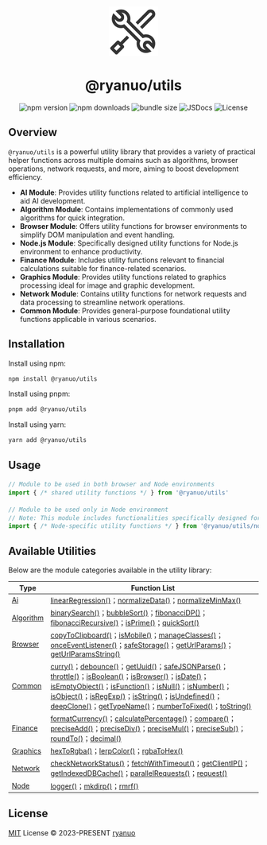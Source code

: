 <p align="center">
<img src="https://raw.githubusercontent.com/ryanuo/utils/main/docs/public/utils.svg" style="width:100px;" />
</p>

<h1 align="center">@ryanuo/utils</h1>

<div align="center">
  <a href="https://npmjs.com/package/@ryanuo/utils" style="text-decoration: none;">
    <img src="https://img.shields.io/npm/v/@ryanuo/utils?style=flat&colorA=080f12&colorB=1fa669" alt="npm version">
  </a>
  <a href="https://npmjs.com/package/@ryanuo/utils" style="text-decoration: none;">
    <img src="https://img.shields.io/npm/dm/@ryanuo/utils?style=flat&colorA=080f12&colorB=1fa669" alt="npm downloads">
  </a>
  <a href="https://bundlephobia.com/result?p=@ryanuo/utils" style="text-decoration: none;">
    <img src="https://img.shields.io/bundlephobia/minzip/@ryanuo/utils?style=flat&colorA=080f12&colorB=1fa669&label=minzip" alt="bundle size">
  </a>
  <a href="https://www.jsdocs.io/package/@ryanuo/utils" style="text-decoration: none;">
    <img src="https://img.shields.io/badge/jsdocs-reference-080f12?style=flat&colorA=080f12&colorB=1fa669" alt="JSDocs">
  </a>
  <a href="https://github.com/ryanuo/utils/blob/main/LICENSE" style="text-decoration: none;">
    <img src="https://img.shields.io/github/license/ryanuo/utils.svg?style=flat&colorA=080f12&colorB=1fa669" alt="License">
  </a>
</div>

## Overview

`@ryanuo/utils` is a powerful utility library that provides a variety of practical helper functions across multiple domains such as algorithms, browser operations, network requests, and more, aiming to boost development efficiency.
- **AI Module**: Provides utility functions related to artificial intelligence to aid AI development.
- **Algorithm Module**: Contains implementations of commonly used algorithms for quick integration.
- **Browser Module**: Offers utility functions for browser environments to simplify DOM manipulation and event handling.
- **Node.js Module**: Specifically designed utility functions for Node.js environment to enhance productivity.
- **Finance Module**: Includes utility functions relevant to financial calculations suitable for finance-related scenarios.
- **Graphics Module**: Provides utility functions related to graphics processing ideal for image and graphic development.
- **Network Module**: Contains utility functions for network requests and data processing to streamline network operations.
- **Common Module**: Provides general-purpose foundational utility functions applicable in various scenarios.

## Installation

Install using npm:

```bash
npm install @ryanuo/utils
```

Install using pnpm:

```bash
pnpm add @ryanuo/utils
```

Install using yarn:

```bash
yarn add @ryanuo/utils
```

## Usage

```ts
// Module to be used in both browser and Node environments
import { /* shared utility functions */ } from '@ryanuo/utils'

// Module to be used only in Node environment
// Note: This module includes functionalities specifically designed for Node, such as file operations, network requests, etc.
import { /* Node-specific utility functions */ } from '@ryanuo/utils/node'
```

## Available Utilities

Below are the module categories available in the utility library:
<!-- auto utils start -->
| Type | Function List |
|------|----------------|
| [Ai](https://utils.ryanuo.cc/api/ai/) | [linearRegression()](https://utils.ryanuo.cc/api/ai/functions/linearRegression.html)；[normalizeData()](https://utils.ryanuo.cc/api/ai/functions/normalizeData.html)；[normalizeMinMax()](https://utils.ryanuo.cc/api/ai/functions/normalizeMinMax.html) |
| [Algorithm](https://utils.ryanuo.cc/api/algorithm/) | [binarySearch()](https://utils.ryanuo.cc/api/algorithm/functions/binarySearch.html)；[bubbleSort()](https://utils.ryanuo.cc/api/algorithm/functions/bubbleSort.html)；[fibonacciDP()](https://utils.ryanuo.cc/api/algorithm/functions/fibonacciDP.html)；[fibonacciRecursive()](https://utils.ryanuo.cc/api/algorithm/functions/fibonacciRecursive.html)；[isPrime()](https://utils.ryanuo.cc/api/algorithm/functions/isPrime.html)；[quickSort()](https://utils.ryanuo.cc/api/algorithm/functions/quickSort.html) |
| [Browser](https://utils.ryanuo.cc/api/browser/) | [copyToClipboard()](https://utils.ryanuo.cc/api/browser/functions/copyToClipboard.html)；[isMobile()](https://utils.ryanuo.cc/api/browser/functions/isMobile.html)；[manageClasses()](https://utils.ryanuo.cc/api/browser/functions/manageClasses.html)；[onceEventListener()](https://utils.ryanuo.cc/api/browser/functions/onceEventListener.html)；[safeStorage()](https://utils.ryanuo.cc/api/browser/variables/safeStorage.html)；[getUrlParams()](https://utils.ryanuo.cc/api/browser/functions/getUrlParams.html)；[getUrlParamsString()](https://utils.ryanuo.cc/api/browser/functions/getUrlParamsString.html) |
| [Common](https://utils.ryanuo.cc/api/common/) | [curry()](https://utils.ryanuo.cc/api/common/functions/curry.html)；[debounce()](https://utils.ryanuo.cc/api/common/functions/debounce.html)；[getUuid()](https://utils.ryanuo.cc/api/common/functions/getUuid.html)；[safeJSONParse()](https://utils.ryanuo.cc/api/common/functions/safeJSONParse.html)；[throttle()](https://utils.ryanuo.cc/api/common/functions/throttle.html)；[isBoolean()](https://utils.ryanuo.cc/api/common/functions/isBoolean.html)；[isBrowser()](https://utils.ryanuo.cc/api/common/functions/isBrowser.html)；[isDate()](https://utils.ryanuo.cc/api/common/functions/isDate.html)；[isEmptyObject()](https://utils.ryanuo.cc/api/common/functions/isEmptyObject.html)；[isFunction()](https://utils.ryanuo.cc/api/common/functions/isFunction.html)；[isNull()](https://utils.ryanuo.cc/api/common/functions/isNull.html)；[isNumber()](https://utils.ryanuo.cc/api/common/functions/isNumber.html)；[isObject()](https://utils.ryanuo.cc/api/common/functions/isObject.html)；[isRegExp()](https://utils.ryanuo.cc/api/common/functions/isRegExp.html)；[isString()](https://utils.ryanuo.cc/api/common/functions/isString.html)；[isUndefined()](https://utils.ryanuo.cc/api/common/functions/isUndefined.html)；[deepClone()](https://utils.ryanuo.cc/api/common/functions/deepClone.html)；[getTypeName()](https://utils.ryanuo.cc/api/common/functions/getTypeName.html)；[numberToFixed()](https://utils.ryanuo.cc/api/common/functions/numberToFixed.html)；[toString()](https://utils.ryanuo.cc/api/common/functions/toString.html) |
| [Finance](https://utils.ryanuo.cc/api/finance/) | [formatCurrency()](https://utils.ryanuo.cc/api/finance/functions/formatCurrency.html)；[calculatePercentage()](https://utils.ryanuo.cc/api/finance/functions/calculatePercentage.html)；[compare()](https://utils.ryanuo.cc/api/finance/functions/compare.html)；[preciseAdd()](https://utils.ryanuo.cc/api/finance/functions/preciseAdd.html)；[preciseDiv()](https://utils.ryanuo.cc/api/finance/functions/preciseDiv.html)；[preciseMul()](https://utils.ryanuo.cc/api/finance/functions/preciseMul.html)；[preciseSub()](https://utils.ryanuo.cc/api/finance/functions/preciseSub.html)；[roundTo()](https://utils.ryanuo.cc/api/finance/functions/roundTo.html)；[decimal()](https://utils.ryanuo.cc/api/finance/variables/decimal.html) |
| [Graphics](https://utils.ryanuo.cc/api/graphics/) | [hexToRgba()](https://utils.ryanuo.cc/api/graphics/functions/hexToRgba.html)；[lerpColor()](https://utils.ryanuo.cc/api/graphics/functions/lerpColor.html)；[rgbaToHex()](https://utils.ryanuo.cc/api/graphics/functions/rgbaToHex.html) |
| [Network](https://utils.ryanuo.cc/api/network/) | [checkNetworkStatus()](https://utils.ryanuo.cc/api/network/functions/checkNetworkStatus.html)；[fetchWithTimeout()](https://utils.ryanuo.cc/api/network/functions/fetchWithTimeout.html)；[getClientIP()](https://utils.ryanuo.cc/api/network/functions/getClientIP.html)；[getIndexedDBCache()](https://utils.ryanuo.cc/api/network/functions/getIndexedDBCache.html)；[parallelRequests()](https://utils.ryanuo.cc/api/network/functions/parallelRequests.html)；[request()](https://utils.ryanuo.cc/api/network/functions/request.html) |
| [Node](https://utils.ryanuo.cc/api/node/) | [logger()](https://utils.ryanuo.cc/api/node/variables/logger.html)；[mkdirp()](https://utils.ryanuo.cc/api/node/functions/mkdirp.html)；[rmrf()](https://utils.ryanuo.cc/api/node/functions/rmrf.html) |
<!-- auto utils end -->

## License

[MIT](https://github.com/ryanuo/utils/blob/main/LICENSE) License © 2023-PRESENT [ryanuo](https://github.com/ryanuo)

